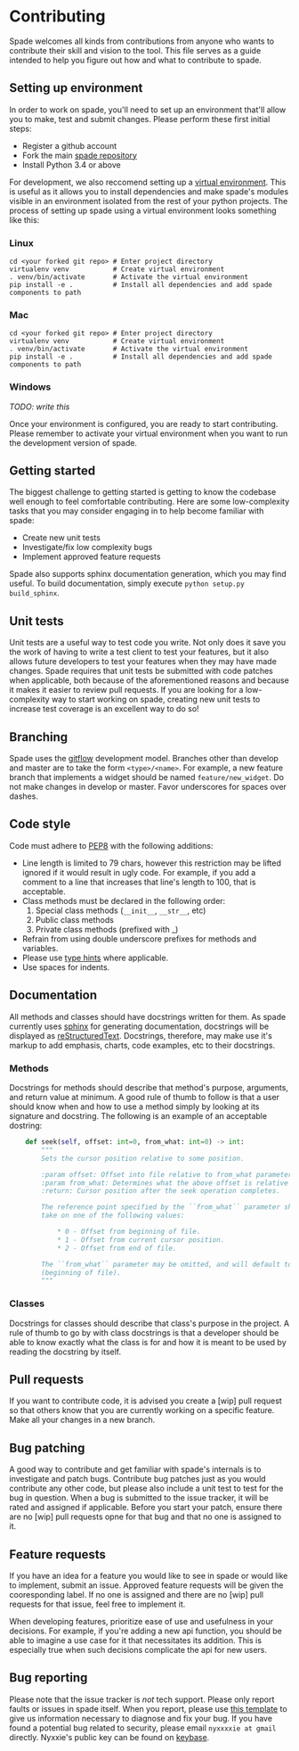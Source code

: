 # Contributing
Spade welcomes all kinds from contributions from anyone who wants to
contribute their skill and vision to the tool.  This file serves as a guide
intended to help you figure out how and what to contribute to spade.

## Setting up environment
In order to work on spade, you'll need to set up an environment that'll allow
you to make, test and submit changes.  Please perform these first initial steps:
  * Register a github account
  * Fork the main [spade repository][1]
  * Install Python 3.4 or above

For development, we also reccomend setting up a [virtual environment][2].  This
is useful as it allows you to install dependencies and make spade's modules
visible in an environment isolated from the rest of your python projects.  The
process of setting up spade using a virtual environment looks something like
this:

### Linux
```shell
cd <your forked git repo> # Enter project directory
virtualenv venv           # Create virtual environment
. venv/bin/activate       # Activate the virtual environment
pip install -e .          # Install all dependencies and add spade components to path
```

### Mac
```shell
cd <your forked git repo> # Enter project directory
virtualenv venv           # Create virtual environment
. venv/bin/activate       # Activate the virtual environment
pip install -e .          # Install all dependencies and add spade components to path
```

### Windows
*TODO: write this*

Once your environment is configured, you are ready to start contributing.
Please remember to activate your virtual environment when you want to run
the development version of spade.

## Getting started
The biggest challenge to getting started is getting to know the codebase well
enough to feel comfortable contributing.  Here are some low-complexity tasks
that you may consider engaging in to help become familiar with spade:
  * Create new unit tests
  * Investigate/fix low complexity bugs
  * Implement approved feature requests

Spade also supports sphinx documentation generation, which you may find useful.
To build documentation, simply execute `python setup.py build_sphinx`.

## Unit tests
Unit tests are a useful way to test code you write.  Not only does it save you
the work of having to write a test client to test your features, but it also
allows future developers to test your features when they may have made changes.
Spade requires that unit tests be submitted with code patches when applicable,
both because of the aforementioned reasons and because it makes it easier to
review pull requests.  If you are looking for a low-complexity way to start
working on spade, creating new unit tests to increase test coverage is an
excellent way to do so!

## Branching
Spade uses the [gitflow][3] development model.  Branches other than develop and
master are to take the form `<type>/<name>`.  For example, a new feature branch
that implements a widget should be named `feature/new_widget`.  Do not make
changes in develop or master.  Favor underscores for spaces over dashes.

## Code style
Code must adhere to [PEP8][4] with the following additions:
  * Line length is limited to 79 chars, however this restriction may be lifted
    ignored if it would result in ugly code.  For example, if you add a comment
    to a line that increases that line's length to 100, that is acceptable.
  * Class methods must be declared in the following order:
      1. Special class methods (`__init__`, `__str__`, etc)
      2. Public class methods
      3. Private class methods (prefixed with _)
  * Refrain from using double underscore prefixes for methods and variables.
  * Please use [type hints][7] where applicable.
  * Use spaces for indents.

## Documentation
All methods and classes should have docstrings written for them.  As spade
currently uses [sphinx][8] for generating documentation, docstrings will be
displayed as [reStructuredText][9].  Docstrings, therefore,  may make use it's
markup to add emphasis, charts, code examples, etc to their docstrings.

### Methods
Docstrings for methods should describe that method's purpose, arguments, and 
return value at minimum.  A good rule of thumb to follow is that a user should
know when and how to use a method simply by looking at its signature and
docstring.  The following is an example of an acceptable dostring:
```python
    def seek(self, offset: int=0, from_what: int=0) -> int:
        """
        Sets the cursor position relative to some position.

        :param offset: Offset into file relative to from_what parameter.
        :param from_what: Determines what the above offset is relative to.
        :return: Cursor position after the seek operation completes.

        The reference point specified by the ``from_what`` parameter should
        take on one of the following values:

            * 0 - Offset from beginning of file.
            * 1 - Offset from current cursor position.
            * 2 - Offset from end of file.

        The ``from_what`` parameter may be omitted, and will default to 0
        (beginning of file).
        """
```

### Classes
Docstrings for classes should describe that class's purpose in the project.  A
rule of thumb to go by with class docstrings is that a developer should be able
to know exactly what the class is for and how it is meant to be used by reading
the docstring by itself.

## Pull requests
If you want to contribute code, it is advised you create a [wip] pull request
so that others know that you are currently working on a specific feature.
Make all your changes in a new branch.

## Bug patching
A good way to contribute and get familiar with spade's internals is to
investigate and patch bugs.  Contribute bug patches just as you would
contribute any other code, but please also include a unit test to test for the
bug in question.  When a bug is submitted to the issue tracker, it will be
rated and assigned if applicable.  Before you start your patch, ensure there
are no [wip] pull requests opne for that bug and that no one is assigned to it.

## Feature requests
If you have an idea for a feature you would like to see in spade or would like
to implement, submit an issue.  Approved feature requests will be given the
cooresponding label.  If no one is assigned and there are no [wip] pull
requests for that issue, feel free to implement it.

When developing features, prioritize ease of use and usefulness in your
decisions.  For example, if you're adding a new api function, you should be
able to imagine a use case for it that necessitates its addition.  This is
especially true when such decisions complicate the api for new users.

## Bug reporting
Please note that the issue tracker is *not* tech support.  Please only report
faults or issues in spade itself.  When you report, please use [this template][5]
to give us information necessary to diagnose and fix your bug.  If you have
found a potential bug related to security, please email `nyxxxxie at gmail`
directly.  Nyxxie's public key can be found on [keybase][6].

[1]: https://github.com/nyxxxie/spade
[2]: https://docs.python-guide.org/en/latest/dev/virtualenvs/
[3]: http://nvie.com/posts/a-successful-git-branching-model/
[4]: https://www.python.org/dev/peps/pep-0008/#code-lay-out
[5]: BUG_TEMPLATE.txt
[6]: https://keybase.io/nyxxie/
[7]: https://www.python.org/dev/peps/pep-0484/
[8]: http://www.sphinx-doc.org
[9]: http://www.sphinx-doc.org/en/stable/rest.html
